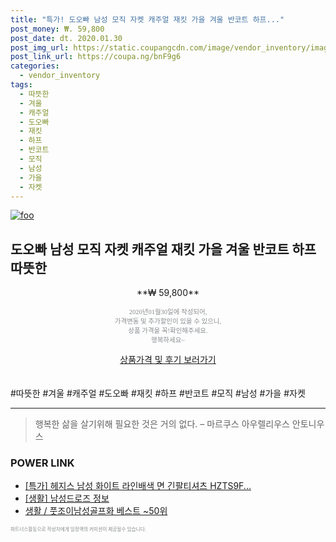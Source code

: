 ```yaml
--- 
title: "특가! 도오빠 남성 모직 자켓 캐주얼 재킷 가을 겨울 반코트 하프..." 
post_money: ₩. 59,800 
post_date: dt. 2020.01.30 
post_img_url: https://static.coupangcdn.com/image/vendor_inventory/images/2018/11/16/16/0/765720b9-ce7c-4086-93d8-83e6c450789a.jpg 
post_link_url: https://coupa.ng/bnF9g6 
categories: 
  - vendor_inventory 
tags: 
  - 따뜻한 
  - 겨울 
  - 캐주얼 
  - 도오빠 
  - 재킷 
  - 하프 
  - 반코트 
  - 모직 
  - 남성 
  - 가을 
  - 자켓 
--- 
```

[![foo](https://static.coupangcdn.com/image/vendor_inventory/images/2018/11/16/16/0/765720b9-ce7c-4086-93d8-83e6c450789a.jpg)](https://coupa.ng/bnF9g6) 

## 도오빠 남성 모직 자켓 캐주얼 재킷 가을 겨울 반코트 하프 따뜻한 
<p style="text-align: center;">**₩ 59,800**</p> 
<p style="text-align: center;"><span style="color: #898c8f; font-family: Georgia,Times,serif; font-size: 0.75em;">2020년01월30일에 작성되어, <br>가격변동 및 추가할인이 있을 수 있으니,<br> 상품 가격을 꼭!확인해주세요.<br>행복하세요~</span> 
</p>	 
<div markdown="0" style="text-align: center;"><a href="https://coupa.ng/bnF9g6" class="btn btn--success">상품가격 및 후기 보러가기</a></div> 
<br><br> 
  #따뜻한 #겨울 #캐주얼 #도오빠 #재킷 #하프 #반코트 #모직 #남성 #가을 #자켓 
<hr> 

> 행복한 삶을 살기위해 필요한 것은 거의 없다. – 마르쿠스 아우렐리우스 안토니우스 


### POWER LINK

* <a href="https://blog.naver.com/sakai111/221786456967" target="_blank">[특가] 헤지스 남성 화이트 라인배색 면 긴팔티셔츠 HZTS9F...</a>
* <a href="https://blog.naver.com/sakai111/221759152757" target="_blank"> [생활] 남성드로즈 정보 </a>
* <a href="https://blog.naver.com/santokki14/221789043952" target="_blank">생활 / 풋조이남성골프화 베스트 ~50위</a>

<span style="color: #898c8f; font-family: Georgia,Times,serif; font-size: 0.55em;">파트너스활동으로 작성자에게 일정액의 커미션이 제공될수 있습니다.</span> 
